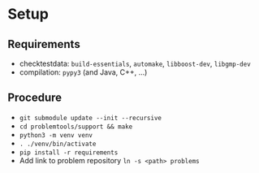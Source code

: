 # Setup

## Requirements

* checktestdata: `build-essentials`, `automake`, `libboost-dev`, `libgmp-dev`
* compilation: `pypy3` (and Java, C++, ...)

## Procedure

* `git submodule update --init --recursive`
* `cd problemtools/support && make`
* `python3 -m venv venv`
* `. ./venv/bin/activate`
* `pip install -r requirements`
* Add link to problem repository `ln -s <path> problems`